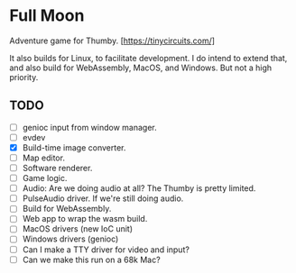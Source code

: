 # Full Moon

Adventure game for Thumby. [https://tinycircuits.com/]

It also builds for Linux, to facilitate development.
I do intend to extend that, and also build for WebAssembly, MacOS, and Windows.
But not a high priority.

## TODO

- [ ] genioc input from window manager.
- [ ] evdev
- [x] Build-time image converter.
- [ ] Map editor.
- [ ] Software renderer.
- [ ] Game logic.
- [ ] Audio: Are we doing audio at all? The Thumby is pretty limited.
- [ ] PulseAudio driver. If we're still doing audio.
- [ ] Build for WebAssembly.
- [ ] Web app to wrap the wasm build.
- [ ] MacOS drivers (new IoC unit)
- [ ] Windows drivers (genioc)
- [ ] Can I make a TTY driver for video and input?
- [ ] Can we make this run on a 68k Mac?
